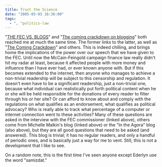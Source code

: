 ```yaml
---
title: Trust the Science
date: "2005-03-03 16:36:00"
tags:
  - ", "politics-law
---
```

<p> "<a href="http://michellemalkin.com/archives/001654.htm">THE FEC VS. BLOGS</a>" and "<a href="http://news.com.com/The+coming+crackdown+on+blogging/2008-1028_3-5597079.html?tag=nefd.lede">The coming crackdown on blogging</a>" both reached me at much the same time.  The former links to the latter, as well as "<a href="http://www.intheagora.com/archives/2005/03/the_coming_crac.html">The Coming Crackdown</a>" and others.  This is indeed chilling, and brings home the implications of the power over our speech that we have given to the FEC.  Until now the McCain-Feingold campaign finance law really didn't hit my radar at least, because it affected people with more money and influence than I have ever had, or ever known anyone with.  But if this becomes extended to the internet, then anyone who manages to achieve a non-trivial readership will be subject to this censorship and regulation.  It doesn't even have to be a significant readership, just a non-trivial one, because what individual can realistically put forth political content when he or she will be held responsible for the donations of every reader to filter through his or her site?  Or can afford to know about and comply with the regulations on what qualifies as an endorsement, what qualifies as political advocacy?  Who is really able to track what percentage of a computer or internet connection went to these activities?  Many of these questions are asked in the interview with the FEC commissioner (linked above), others come from Michelle Malkin's blog (linked above) or the "In the Agora" blog (also above), but they are all good questions that need to be asked (and answered). This blog is trivial; it has no regular readers, and only a handful of periodic ones, and is basically just a way for me to vent.  Still, this is not a development that I like to see.</p>

<p>On a random note, this is the first time I've seen anyone except Ederlyn use the word "samizdat."</p>

